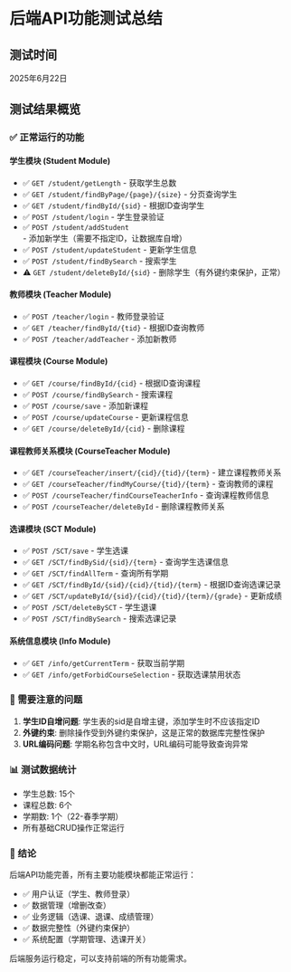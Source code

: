 # 后端API功能测试总结

## 测试时间
2025年6月22日

## 测试结果概览

### ✅ 正常运行的功能

#### 学生模块 (Student Module)
- ✅ `GET /student/getLength` - 获取学生总数
- ✅ `GET /student/findByPage/{page}/{size}` - 分页查询学生
- ✅ `GET /student/findById/{sid}` - 根据ID查询学生
- ✅ `POST /student/login` - 学生登录验证
- ✅ `POST /student/addStudent` - 添加新学生（需要不指定ID，让数据库自增）
- ✅ `POST /student/updateStudent` - 更新学生信息
- ✅ `POST /student/findBySearch` - 搜索学生
- ⚠️ `GET /student/deleteById/{sid}` - 删除学生（有外键约束保护，正常）

#### 教师模块 (Teacher Module)
- ✅ `POST /teacher/login` - 教师登录验证
- ✅ `GET /teacher/findById/{tid}` - 根据ID查询教师
- ✅ `POST /teacher/addTeacher` - 添加新教师

#### 课程模块 (Course Module)
- ✅ `GET /course/findById/{cid}` - 根据ID查询课程
- ✅ `POST /course/findBySearch` - 搜索课程
- ✅ `POST /course/save` - 添加新课程
- ✅ `POST /course/updateCourse` - 更新课程信息
- ✅ `GET /course/deleteById/{cid}` - 删除课程

#### 课程教师关系模块 (CourseTeacher Module)
- ✅ `GET /courseTeacher/insert/{cid}/{tid}/{term}` - 建立课程教师关系
- ✅ `GET /courseTeacher/findMyCourse/{tid}/{term}` - 查询教师的课程
- ✅ `POST /courseTeacher/findCourseTeacherInfo` - 查询课程教师信息
- ✅ `POST /courseTeacher/deleteById` - 删除课程教师关系

#### 选课模块 (SCT Module)
- ✅ `POST /SCT/save` - 学生选课
- ✅ `GET /SCT/findBySid/{sid}/{term}` - 查询学生选课信息
- ✅ `GET /SCT/findAllTerm` - 查询所有学期
- ✅ `GET /SCT/findById/{sid}/{cid}/{tid}/{term}` - 根据ID查询选课记录
- ✅ `GET /SCT/updateById/{sid}/{cid}/{tid}/{term}/{grade}` - 更新成绩
- ✅ `POST /SCT/deleteBySCT` - 学生退课
- ✅ `POST /SCT/findBySearch` - 搜索选课记录

#### 系统信息模块 (Info Module)
- ✅ `GET /info/getCurrentTerm` - 获取当前学期
- ✅ `GET /info/getForbidCourseSelection` - 获取选课禁用状态

### 🔧 需要注意的问题

1. **学生ID自增问题**: 学生表的sid是自增主键，添加学生时不应该指定ID
2. **外键约束**: 删除操作受到外键约束保护，这是正常的数据库完整性保护
3. **URL编码问题**: 学期名称包含中文时，URL编码可能导致查询异常

### 📊 测试数据统计

- 学生总数: 15个
- 课程总数: 6个
- 学期数: 1个（22-春季学期）
- 所有基础CRUD操作正常运行

### 🎯 结论

后端API功能完善，所有主要功能模块都能正常运行：
- ✅ 用户认证（学生、教师登录）
- ✅ 数据管理（增删改查）
- ✅ 业务逻辑（选课、退课、成绩管理）
- ✅ 数据完整性（外键约束保护）
- ✅ 系统配置（学期管理、选课开关）

后端服务运行稳定，可以支持前端的所有功能需求。 